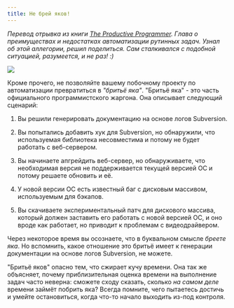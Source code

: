 ```yaml
---
title: Не брей яков!
---
```


*Перевод  отрывка   из  книги   [The  Productive  Programmer][book].   Глава  о
преимуществах  и  недостатках  автоматизации  рутинных  задач.  Узнал  об  этой
аллегории, решил поделиться. Сам  сталкивался с подобной ситуацией, разумеется,
и не раз! :)*

![][yak-image]

Кроме  прочего,  не  позволяйте   вашему  побочному  проекту  по  автоматизации
превратиться  в  *"бритьё   яка"*.  "Бритьё  яка"  -   это  часть  официального
программистского жаргона. Она описывает следующий сценарий:

1. Вы решили генерировать документацию на основе логов Subversion.

2. Вы попытались  добавить хук для Subversion, но  обнаружили, что используемая
библиотека несовместима и потому не будет работать с веб-сервером.

3. Вы начинаете апгрейдить веб-сервер, но обнаруживаете, что необходимая версия
не поддерживается текущей версией ОС и потому решаете обновить и её.

4. У новой  версии ОС есть известный баг с  дисковым массивом, используемым для
бэкапов.

5. Вы скачиваете  экспериментальный патч для дискового  массива, который должен
заставить  его работать  с  новой версией  ОС,  и оно  вроде  как работает,  но
приводит к проблемам с видеодрайвером.

Через некоторое  время вы осознаете, что  в буквальном смысле *бреете  яка*. Но
вспомнить, какое отношение это бритьё  имеет к генерации документации на основе
логов Subversion, не можете.

"Бритьё  яков" опасно  тем, что  сжирает кучу  времени. Она  так же  объясняет,
почему  приблизительная  оценка  времени  на выполнение  задач  часто  неверна:
сможете  сходу сказать,  сколько *на  самом деле*  времени займёт  побрить яка?
Всегда  помните, чего  пытаетесь достичь  и умейте  остановиться, когда  что-то
начало выходить из-под контроля.



[book]: http://shop.oreilly.com/product/9780596519544.do
[yak-image]: http://farm9.staticflickr.com/8332/8148000595_cd178b4820_b.jpg
